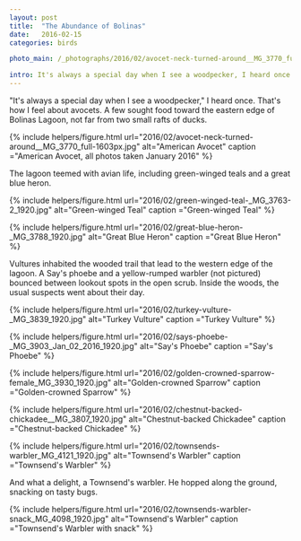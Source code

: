 ```yaml
---
layout: post
title:  "The Abundance of Bolinas"
date:   2016-02-15
categories: birds

photo_main: /_photographs/2016/02/avocet-neck-turned-around__MG_3770_full-1603px.jpg

intro: It's always a special day when I see a woodpecker, I heard once. That's how I feel about avocets. A few sought food toward the eastern edge of Bolinas Lagoon, not far from two small rafts of ducks. 
---
```

"It's always a special day when I see a woodpecker," I heard once. That's how I feel about avocets. A few sought food toward the eastern edge of Bolinas Lagoon, not far from two small rafts of ducks.

{% include helpers/figure.html
url="2016/02/avocet-neck-turned-around__MG_3770_full-1603px.jpg" alt="American Avocet"
caption ="American Avocet, all photos taken January 2016" %}

The lagoon teemed with avian life, including green-winged teals and a great blue heron.

{% include helpers/figure.html
url="2016/02/green-winged-teal-_MG_3763-2_1920.jpg" alt="Green-winged Teal"
caption ="Green-winged Teal" %}

{% include helpers/figure.html
url="2016/02/great-blue-heron-_MG_3788_1920.jpg" alt="Great Blue Heron"
caption ="Great Blue Heron" %}

Vultures inhabited the wooded trail that lead to the western edge of the lagoon. A Say's phoebe and a yellow-rumped warbler (not pictured) bounced between lookout spots in the open scrub. Inside the woods, the usual suspects went about their day.

{% include helpers/figure.html
url="2016/02/turkey-vulture-_MG_3839_1920.jpg" alt="Turkey Vulture"
caption ="Turkey Vulture" %}

{% include helpers/figure.html
url="2016/02/says-phoebe-_MG_3903_Jan_02_2016_1920.jpg" alt="Say's Phoebe"
caption ="Say's Phoebe" %}

{% include helpers/figure.html
url="2016/02/golden-crowned-sparrow-female_MG_3930_1920.jpg" alt="Golden-crowned Sparrow"
caption ="Golden-crowned Sparrow" %}

{% include helpers/figure.html
url="2016/02/chestnut-backed-chickadee__MG_3807_1920.jpg" alt="Chestnut-backed Chickadee"
caption ="Chestnut-backed Chickadee" %}

{% include helpers/figure.html
url="2016/02/townsends-warbler_MG_4121_1920.jpg" alt="Townsend's Warbler"
caption ="Townsend's Warbler" %}

And what a delight, a Townsend's warbler. He hopped along the ground, snacking on tasty bugs. 

{% include helpers/figure.html
url="2016/02/townsends-warbler-snack_MG_4098_1920.jpg" alt="Townsend's Warbler"
caption ="Townsend's Warbler with snack" %}
